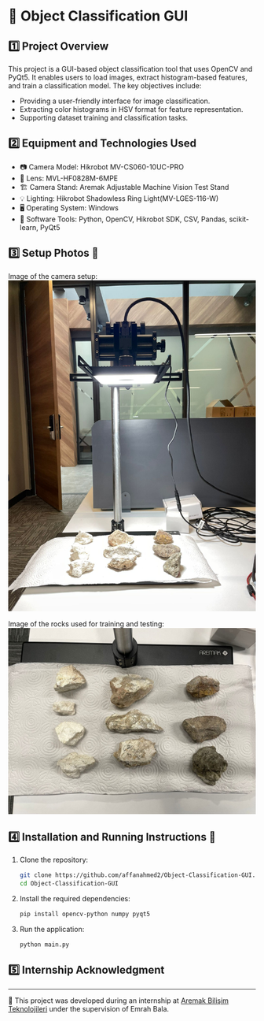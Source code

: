 # 📖 Object Classification GUI

## 1️⃣ Project Overview
This project is a GUI-based object classification tool that uses OpenCV and PyQt5. It enables users to load images, extract histogram-based features, and train a classification model. The key objectives include:
- Providing a user-friendly interface for image classification.
- Extracting color histograms in HSV format for feature representation.
- Supporting dataset training and classification tasks.

## 2️⃣ Equipment and Technologies Used

- 📷 Camera Model: Hikrobot MV-CS060-10UC-PRO
- 🔬 Lens: MVL-HF0828M-6MPE
- 🏗 Camera Stand: Aremak Adjustable Machine Vision Test Stand
- 💡 Lighting: Hikrobot Shadowless Ring Light(MV-LGES-116-W)
- 🖥️ Operating System: Windows
- 🔧 Software Tools: Python, OpenCV, Hikrobot SDK, CSV, Pandas, scikit-learn, PyQt5

## 3️⃣ Setup Photos 📸

Image of the camera setup:
![Setup Image](sample_data/setup.jpeg)

Image of the rocks used for training and testing:
![Rocks Image](sample_data/rock_samples.jpeg)


## 4️⃣ Installation and Running Instructions 🚀

1. Clone the repository:
   ```sh
   git clone https://github.com/affanahmed2/Object-Classification-GUI.git
   cd Object-Classification-GUI
   ```
2. Install the required dependencies:
   ```sh
   pip install opencv-python numpy pyqt5
   ```
3. Run the application:
   ```sh
   python main.py
   ```

## 5️⃣ Internship Acknowledgment
---
🏢 This project was developed during an internship at [Aremak Bilişim Teknolojileri](https://www.aremak.com.tr) under the supervision of Emrah Bala.

